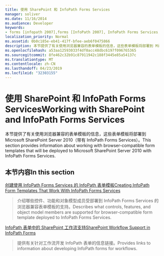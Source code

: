 ```yaml
---
title: 使用 SharePoint 和 InfoPath Forms Services
manager: soliver
ms.date: 11/16/2014
ms.audience: Developer
keywords:
- forms [infopath 2007],forms [InfoPath 2007], InfoPath Forms Services,InfoPath 2007, InfoPath Forms Services,InfoPath Forms Services
localization_priority: Normal
ms.assetid: 0b0c185e-eb41-417f-bfee-aeb6f0475866
description: 本节提供了有关使用浏览器兼容的表单模板的信息，这些表单模板将部署到 Microsoft SharePoint Server 2010（带有 InfoPath Forms Services）。
ms.openlocfilehash: a53aa12593033f4df0acc48dbc6197f096765365
ms.sourcegitcommit: 8fe462c32b91c87911942c188f3445e85a54137c
ms.translationtype: MT
ms.contentlocale: zh-CN
ms.lasthandoff: 04/23/2019
ms.locfileid: "32303155"
---
```

# <a name="working-with-sharepoint-and-infopath-forms-services"></a><span data-ttu-id="0deca-104">使用 SharePoint 和 InfoPath Forms Services</span><span class="sxs-lookup"><span data-stu-id="0deca-104">Working with SharePoint and InfoPath Forms Services</span></span>

<span data-ttu-id="0deca-105">本节提供了有关使用浏览器兼容的表单模板的信息，这些表单模板将部署到 Microsoft SharePoint Server 2010（带有 InfoPath Forms Services）。</span><span class="sxs-lookup"><span data-stu-id="0deca-105">This section provides information about working with browser-compatible form templates that will be deployed to Microsoft SharePoint Server 2010 with InfoPath Forms Services.</span></span>
  
## <a name="in-this-section"></a><span data-ttu-id="0deca-106">本节内容</span><span class="sxs-lookup"><span data-stu-id="0deca-106">In this section</span></span>

[<span data-ttu-id="0deca-107">创建使用 InfoPath Forms Services 的 InfoPath 表单模板</span><span class="sxs-lookup"><span data-stu-id="0deca-107">Creating InfoPath Form Templates That Work With InfoPath Forms Services</span></span>](creating-infopath-form-templates-that-work-with-infopath-forms-services.md)
  
> <span data-ttu-id="0deca-108">介绍哪些控件、功能和对象模型成员受部署到 InfoPath Forms Services 的浏览器兼容表单模板的支持。</span><span class="sxs-lookup"><span data-stu-id="0deca-108">Describes what controls, features, and object model members are supported for browser-compatible form template deployed to InfoPath Forms Services.</span></span>
    
[<span data-ttu-id="0deca-109">InfoPath 表单中的 SharePoint 工作流支持</span><span class="sxs-lookup"><span data-stu-id="0deca-109">SharePoint Workflow Support in InfoPath Forms</span></span>](sharepoint-workflow-support-in-infopath-forms.md)
  
> <span data-ttu-id="0deca-110">提供有关针对工作流开发 InfoPath 表单的信息链接。</span><span class="sxs-lookup"><span data-stu-id="0deca-110">Provides links to information about developing InfoPath forms for workflows.</span></span>
    

